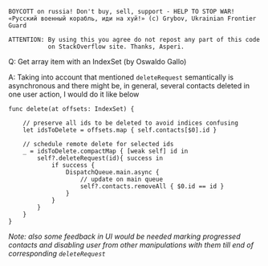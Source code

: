 ```
BOYCOTT on russia! Don't buy, sell, support - HELP TO STOP WAR!
«Русский военный корабль, иди на хуй!» (c) Grybov, Ukrainian Frontier Guard

ATTENTION: By using this you agree do not repost any part of this code
           on StackOverflow site. Thanks, Asperi.
```

Q: Get array item with an IndexSet (by Oswaldo Gallo)

A: Taking into account that mentioned `deleteRequest` semantically is asynchronous and there might be, in general, several contacts deleted in one user action, I would do it like below

    func delete(at offsets: IndexSet) {

        // preserve all ids to be deleted to avoid indices confusing
        let idsToDelete = offsets.map { self.contacts[$0].id }

        // schedule remote delete for selected ids
        _ = idsToDelete.compactMap { [weak self] id in
            self?.deleteRequest(id){ success in
                if success {
                    DispatchQueue.main.async {
                        // update on main queue
                        self?.contacts.removeAll { $0.id == id }
                    }
                }
            }
        }
    }

*Note: also some feedback in UI would be needed marking progressed contacts and disabling user from other manipulations with them till end of corresponding `deleteRequest`*
